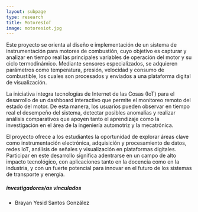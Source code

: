 ```yaml
---
layout: subpage
type: research
title: MotoresIoT
image: motoresiot.jpg
---
```

Este proyecto se orienta al diseño e implementación de un sistema de instrumentación para motores de combustión, cuyo objetivo es capturar y analizar en tiempo real las principales variables de operación del motor y su ciclo termodinámico. Mediante sensores especializados, se adquieren parámetros como temperatura, presión, velocidad y consumo de combustible, los cuales son procesados y enviados a una plataforma digital de visualización.

La iniciativa integra tecnologías de Internet de las Cosas (IoT) para el desarrollo de un dashboard interactivo que permite el monitoreo remoto del estado del motor. De esta manera, los usuarios pueden observar en tiempo real el desempeño del sistema, detectar posibles anomalías y realizar análisis comparativos que apoyen tanto el aprendizaje como la investigación en el área de la ingeniería automotriz y la mecatrónica.

El proyecto ofrece a los estudiantes la oportunidad de explorar áreas clave como instrumentación electrónica, adquisición y procesamiento de datos, redes IoT, análisis de señales y visualización en plataformas digitales. Participar en este desarrollo significa adentrarse en un campo de alto impacto tecnológico, con aplicaciones tanto en la docencia como en la industria, y con un fuerte potencial para innovar en el futuro de los sistemas de transporte y energía.

##### investigadores/as vinculados
-   Brayan Yesid Santos González 

